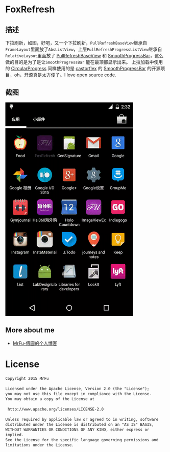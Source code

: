 FoxRefresh
=====================


## 描述

下拉刷新，如图，好吧，又一个下拉刷新，`PullRefreshBaseView`继承自`FrameLayout`里面放了`AbsListView`，上层`PullRefreshProgressListView`继承自`RelativeLayout`里面放了 [PullRefreshBaseView](https://github.com/MrFuFuFu/MrFuPullToRefresh) 和 [SmoothProgressBar](https://github.com/castorflex/SmoothProgressBar)，这么做的目的是为了是让`SmoothProgressBar` 能在最顶部显示出来。 上拉加载中使用的 [CircularProgress](https://github.com/castorflex/SmoothProgressBar) 同样使用的是 [castorflex](https://github.com/castorflex) 的 [SmoothProgressBar](https://github.com/castorflex/SmoothProgressBar) 的开源项目，oh，开源真是太方便了。I love open source code.

## 截图

![FoxRefresh_screen.gif](img/FoxRefresh_screen.gif)

## More about me

* [MrFu-傅圆的个人博客](http://mrfufufu.github.io/)

License
============

    Copyright 2015 MrFu

	Licensed under the Apache License, Version 2.0 (the "License");
	you may not use this file except in compliance with the License.
	You may obtain a copy of the License at

     http://www.apache.org/licenses/LICENSE-2.0

	Unless required by applicable law or agreed to in writing, software
	distributed under the License is distributed on an "AS IS" BASIS,
	WITHOUT WARRANTIES OR CONDITIONS OF ANY KIND, either express or implied.
	See the License for the specific language governing permissions and
	limitations under the License.